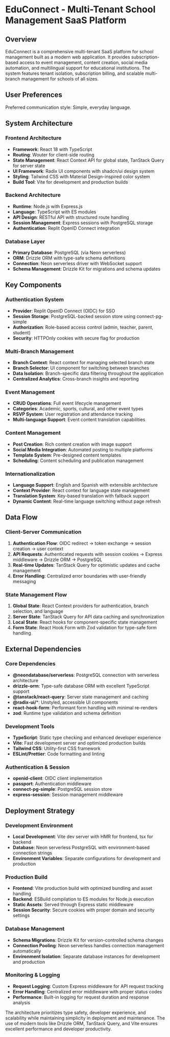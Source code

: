 # EduConnect - Multi-Tenant School Management SaaS Platform

## Overview

EduConnect is a comprehensive multi-tenant SaaS platform for school management built as a modern web application. It provides subscription-based access to event management, content creation, social media automation, and multilingual support for educational institutions. The system features tenant isolation, subscription billing, and scalable multi-branch management for schools of all sizes.

## User Preferences

Preferred communication style: Simple, everyday language.

## System Architecture

### Frontend Architecture
- **Framework**: React 18 with TypeScript
- **Routing**: Wouter for client-side routing
- **State Management**: React Context API for global state, TanStack Query for server state
- **UI Framework**: Radix UI components with shadcn/ui design system
- **Styling**: Tailwind CSS with Material Design-inspired color system
- **Build Tool**: Vite for development and production builds

### Backend Architecture
- **Runtime**: Node.js with Express.js
- **Language**: TypeScript with ES modules
- **API Design**: RESTful API with structured route handling
- **Session Management**: Express sessions with PostgreSQL storage
- **Authentication**: Replit OpenID Connect integration

### Database Layer
- **Primary Database**: PostgreSQL (via Neon serverless)
- **ORM**: Drizzle ORM with type-safe schema definitions
- **Connection**: Neon serverless driver with WebSocket support
- **Schema Management**: Drizzle Kit for migrations and schema updates

## Key Components

### Authentication System
- **Provider**: Replit OpenID Connect (OIDC) for SSO
- **Session Storage**: PostgreSQL-backed session store using connect-pg-simple
- **Authorization**: Role-based access control (admin, teacher, parent, student)
- **Security**: HTTPOnly cookies with secure flag for production

### Multi-Branch Management
- **Branch Context**: React context for managing selected branch state
- **Branch Selector**: UI component for switching between branches
- **Data Isolation**: Branch-specific data filtering throughout the application
- **Centralized Analytics**: Cross-branch insights and reporting

### Event Management
- **CRUD Operations**: Full event lifecycle management
- **Categories**: Academic, sports, cultural, and other event types
- **RSVP System**: User registration and attendance tracking
- **Multi-language Support**: Event content translation capabilities

### Content Management
- **Post Creation**: Rich content creation with image support
- **Social Media Integration**: Automated posting to multiple platforms
- **Template System**: Pre-designed content templates
- **Scheduling**: Content scheduling and publication management

### Internationalization
- **Language Support**: English and Spanish with extensible architecture
- **Context Provider**: React context for language state management
- **Translation System**: Key-based translation with fallback support
- **Dynamic Content**: Real-time language switching without page refresh

## Data Flow

### Client-Server Communication
1. **Authentication Flow**: OIDC redirect → token exchange → session creation → user context
2. **API Requests**: Authenticated requests with session cookies → Express middleware → Drizzle ORM → PostgreSQL
3. **Real-time Updates**: TanStack Query for optimistic updates and cache management
4. **Error Handling**: Centralized error boundaries with user-friendly messaging

### State Management Flow
1. **Global State**: React Context providers for authentication, branch selection, and language
2. **Server State**: TanStack Query for API data caching and synchronization
3. **Local State**: React hooks for component-specific state management
4. **Form State**: React Hook Form with Zod validation for type-safe form handling

## External Dependencies

### Core Dependencies
- **@neondatabase/serverless**: PostgreSQL connection with serverless architecture
- **drizzle-orm**: Type-safe database ORM with excellent TypeScript support
- **@tanstack/react-query**: Server state management and caching
- **@radix-ui/***: Unstyled, accessible UI components
- **react-hook-form**: Performant form handling with minimal re-renders
- **zod**: Runtime type validation and schema definition

### Development Tools
- **TypeScript**: Static type checking and enhanced developer experience
- **Vite**: Fast development server and optimized production builds
- **Tailwind CSS**: Utility-first CSS framework
- **ESLint/Prettier**: Code formatting and linting

### Authentication & Session
- **openid-client**: OIDC client implementation
- **passport**: Authentication middleware
- **connect-pg-simple**: PostgreSQL session store
- **express-session**: Session management middleware

## Deployment Strategy

### Development Environment
- **Local Development**: Vite dev server with HMR for frontend, tsx for backend
- **Database**: Neon serverless PostgreSQL with environment-based connection strings
- **Environment Variables**: Separate configurations for development and production

### Production Build
- **Frontend**: Vite production build with optimized bundling and asset handling
- **Backend**: ESBuild compilation to ES modules for Node.js execution
- **Static Assets**: Served through Express static middleware
- **Session Security**: Secure cookies with proper domain and security settings

### Database Management
- **Schema Migrations**: Drizzle Kit for version-controlled schema changes
- **Connection Pooling**: Neon serverless handles connection management automatically
- **Environment Isolation**: Separate database instances for development and production

### Monitoring & Logging
- **Request Logging**: Custom Express middleware for API request tracking
- **Error Handling**: Centralized error middleware with proper status codes
- **Performance**: Built-in logging for request duration and response analysis

The architecture prioritizes type safety, developer experience, and scalability while maintaining simplicity in deployment and maintenance. The use of modern tools like Drizzle ORM, TanStack Query, and Vite ensures excellent performance and developer productivity.